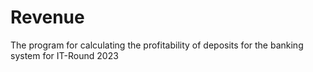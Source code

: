 # Revenue
 The program for calculating the profitability of deposits for the banking system for IT-Round 2023
